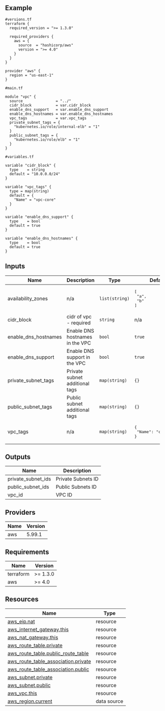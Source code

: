 <!-- BEGIN_TF_DOCS -->


## Example

```hcl
#versions.tf
terraform {
  required_version = ">= 1.3.0"

  required_providers {
    aws = {
      source  = "hashicorp/aws"
      version = ">= 4.0"
    }
  }
}

provider "aws" {
  region = "us-east-1"
}

#main.tf

module "vpc" {
  source               = "../"
  cidr_block           = var.cidr_block
  enable_dns_support   = var.enable_dns_support
  enable_dns_hostnames = var.enable_dns_hostnames
  vpc_tags             = var.vpc_tags
  private_subnet_tags = {
    "kubernetes.io/role/internal-elb" = "1"
  }
  public_subnet_tags = {
    "kubernetes.io/role/elb" = "1"
  }
}

#variables.tf

variable "cidr_block" {
  type    = string
  default = "10.0.0.0/24"
}

variable "vpc_tags" {
  type = map(string)
  default = {
    "Name" = "vpc-core"
  }
}

variable "enable_dns_support" {
  type    = bool
  default = true
}

variable "enable_dns_hostnames" {
  type    = bool
  default = true
}
```
## Inputs

| Name | Description | Type | Default | Required |
|------|-------------|------|---------|:--------:|
| availability\_zones | n/a | `list(string)` | <pre>[<br/>  "a",<br/>  "b"<br/>]</pre> | no |
| cidr\_block | cidr of vpc - required | `string` | n/a | yes |
| enable\_dns\_hostnames | Enable DNS hostnames in the VPC | `bool` | `true` | no |
| enable\_dns\_support | Enable DNS support in the VPC | `bool` | `true` | no |
| private\_subnet\_tags | Private subnet additional tags | `map(string)` | `{}` | no |
| public\_subnet\_tags | Public subnet additional tags | `map(string)` | `{}` | no |
| vpc\_tags | n/a | `map(string)` | <pre>{<br/>  "Name": "change-me"<br/>}</pre> | no |
## Outputs

| Name | Description |
|------|-------------|
| private\_subnet\_ids | Private Subnets ID |
| public\_subnet\_ids | Public Subnets ID |
| vpc\_id | VPC ID |
## Providers

| Name | Version |
|------|---------|
| aws | 5.99.1 |
## Requirements

| Name | Version |
|------|---------|
| terraform | >= 1.3.0 |
| aws | >= 4.0 |
## Resources

| Name | Type |
|------|------|
| [aws_eip.nat](https://registry.terraform.io/providers/hashicorp/aws/latest/docs/resources/eip) | resource |
| [aws_internet_gateway.this](https://registry.terraform.io/providers/hashicorp/aws/latest/docs/resources/internet_gateway) | resource |
| [aws_nat_gateway.this](https://registry.terraform.io/providers/hashicorp/aws/latest/docs/resources/nat_gateway) | resource |
| [aws_route_table.private](https://registry.terraform.io/providers/hashicorp/aws/latest/docs/resources/route_table) | resource |
| [aws_route_table.public_route_table](https://registry.terraform.io/providers/hashicorp/aws/latest/docs/resources/route_table) | resource |
| [aws_route_table_association.private](https://registry.terraform.io/providers/hashicorp/aws/latest/docs/resources/route_table_association) | resource |
| [aws_route_table_association.public](https://registry.terraform.io/providers/hashicorp/aws/latest/docs/resources/route_table_association) | resource |
| [aws_subnet.private](https://registry.terraform.io/providers/hashicorp/aws/latest/docs/resources/subnet) | resource |
| [aws_subnet.public](https://registry.terraform.io/providers/hashicorp/aws/latest/docs/resources/subnet) | resource |
| [aws_vpc.this](https://registry.terraform.io/providers/hashicorp/aws/latest/docs/resources/vpc) | resource |
| [aws_region.current](https://registry.terraform.io/providers/hashicorp/aws/latest/docs/data-sources/region) | data source |
<!-- END_TF_DOCS -->